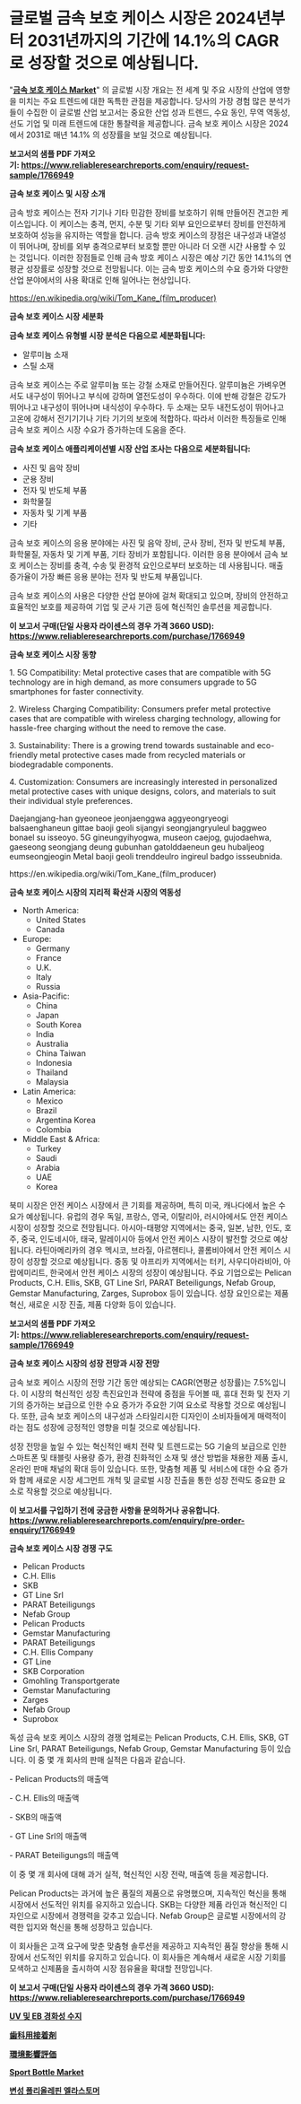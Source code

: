 <p><h1>글로벌 금속 보호 케이스 시장은 2024년부터 2031년까지의 기간에 14.1%의 CAGR로 성장할 것으로 예상됩니다.</h1></p><p>"<strong><a href="https://www.reliableresearchreports.com/global-metal-protective-cases-market-r1766949">금속 보호 케이스 Market</a></strong>" 의 글로벌 시장 개요는 전 세계 및 주요 시장의 산업에 영향을 미치는 주요 트렌드에 대한 독특한 관점을 제공합니다. 당사의 가장 경험 많은 분석가들이 수집한 이 글로벌 산업 보고서는 중요한 산업 성과 트렌드, 수요 동인, 무역 역동성, 선도 기업 및 미래 트렌드에 대한 통찰력을 제공합니다. 금속 보호 케이스 시장은 2024에서 2031로 매년 14.1% 의 성장률을 보일 것으로 예상됩니다.</p>
<p><strong>보고서의 샘플 PDF 가져오기:&nbsp;<a href="https://www.reliableresearchreports.com/enquiry/request-sample/1766949">https://www.reliableresearchreports.com/enquiry/request-sample/1766949</a></strong></p>
<p><strong>금속 보호 케이스 및 시장 소개</strong></p>
<p><p>금속 방호 케이스는 전자 기기나 기타 민감한 장비를 보호하기 위해 만들어진 견고한 케이스입니다. 이 케이스는 충격, 먼지, 수분 및 기타 외부 요인으로부터 장비를 안전하게 보호하여 성능을 유지하는 역할을 합니다. 금속 방호 케이스의 장점은 내구성과 내열성이 뛰어나며, 장비를 외부 충격으로부터 보호할 뿐만 아니라 더 오랜 시간 사용할 수 있는 것입니다. 이러한 장점들로 인해 금속 방호 케이스 시장은 예상 기간 동안 14.1%의 연평균 성장률로 성장할 것으로 전망됩니다. 이는 금속 방호 케이스의 수요 증가와 다양한 산업 분야에서의 사용 확대로 인해 일어나는 현상입니다.</p></p>
<p><a href="https://en.wikipedia.org/wiki/Tom_Kane_(film_producer)">https://en.wikipedia.org/wiki/Tom_Kane_(film_producer)</a></p>
<p><strong>금속 보호 케이스 시장 세분화</strong></p>
<p><strong>금속 보호 케이스 유형별 시장 분석은 다음으로 세분화됩니다:</strong></p>
<p><ul><li>알루미늄 소재</li><li>스틸 소재</li></ul></p>
<p><p>금속 보호 케이스는 주로 알루미늄 또는 강철 소재로 만들어진다. 알루미늄은 가벼우면서도 내구성이 뛰어나고 부식에 강하며 열전도성이 우수하다. 이에 반해 강철은 강도가 뛰어나고 내구성이 뛰어나며 내식성이 우수하다. 두 소재는 모두 내전도성이 뛰어나고 고온에 강해서 전기기기나 기타 기기의 보호에 적합하다. 따라서 이러한 특징들로 인해 금속 보호 케이스 시장 수요가 증가하는데 도움을 준다.</p></p>
<p><strong>금속 보호 케이스 애플리케이션별 시장 산업 조사는 다음으로 세분화됩니다:</strong></p>
<p><ul><li>사진 및 음악 장비</li><li>군용 장비</li><li>전자 및 반도체 부품</li><li>화학물질</li><li>자동차 및 기계 부품</li><li>기타</li></ul></p>
<p><p>금속 보호 케이스의 응용 분야에는 사진 및 음악 장비, 군사 장비, 전자 및 반도체 부품, 화학물질, 자동차 및 기계 부품, 기타 장비가 포함됩니다. 이러한 응용 분야에서 금속 보호 케이스는 장비를 충격, 수송 및 환경적 요인으로부터 보호하는 데 사용됩니다. 매출 증가율이 가장 빠른 응용 분야는 전자 및 반도체 부품입니다. </p><p>금속 보호 케이스의 사용은 다양한 산업 분야에 걸쳐 확대되고 있으며, 장비의 안전하고 효율적인 보호를 제공하여 기업 및 군사 기관 등에 혁신적인 솔루션을 제공합니다.</p></p>
<p><strong>이 보고서 구매(단일 사용자 라이센스의 경우 가격 3660 USD): <a href="https://www.reliableresearchreports.com/purchase/1766949">https://www.reliableresearchreports.com/purchase/1766949</a></strong></p>
<p><strong>금속 보호 케이스 시장 동향</strong></p>
<p><p>1. 5G Compatibility: Metal protective cases that are compatible with 5G technology are in high demand, as more consumers upgrade to 5G smartphones for faster connectivity.</p><p>2. Wireless Charging Compatibility: Consumers prefer metal protective cases that are compatible with wireless charging technology, allowing for hassle-free charging without the need to remove the case.</p><p>3. Sustainability: There is a growing trend towards sustainable and eco-friendly metal protective cases made from recycled materials or biodegradable components.</p><p>4. Customization: Consumers are increasingly interested in personalized metal protective cases with unique designs, colors, and materials to suit their individual style preferences.</p><p>Daejangjang-han gyeoneoe jeonjaenggwa aggyeongryeogi balsaenghaneun gittae baoji geoli sijangyi seongjangryuleul baggweo bonael su isseoyo. 5G gineungyihyogwa, museon caejog, gujodaehwa, gaeseong seongjang deung gubunhan gatolddaeneun geu hubaljeog eumseongjeogin Metal baoji geoli trenddeulro ingireul badgo issseubnida.</p></p>
<p>https://en.wikipedia.org/wiki/Tom_Kane_(film_producer)</p>
<p><strong>금속 보호 케이스 시장의 지리적 확산과 시장의 역동성</strong></p>
<p><ul>
    <li>
        North America:
        <ul>
            <li>United States</li>
            <li>Canada</li>
        </ul>
    </li>
    <li>
        Europe:
        <ul>
            <li>Germany</li>
            <li>France</li>
            <li>U.K.</li>
            <li>Italy</li>
            <li>Russia</li>
        </ul>
    </li>
    <li>
        Asia-Pacific:
        <ul>
            <li>China</li>
            <li>Japan</li>
            <li>South Korea</li>
            <li>India</li>
            <li>Australia</li>
            <li>China Taiwan</li>
            <li>Indonesia</li>
            <li>Thailand</li>
            <li>Malaysia</li>
        </ul>
    </li>
    <li>
        Latin America:
        <ul>
            <li>Mexico</li>
            <li>Brazil</li>
            <li>Argentina Korea</li>
            <li>Colombia</li>
        </ul>
    </li>
    <li>
        Middle East & Africa:
        <ul>
            <li>Turkey</li>
            <li>Saudi</li>
            <li>Arabia</li>
            <li>UAE</li>
            <li>Korea</li>
        </ul>
    </li>
    </ul></p>
<p><p>북미 시장은 안전 케이스 시장에서 큰 기회를 제공하며, 특히 미국, 캐나다에서 높은 수요가 예상됩니다. 유럽의 경우 독일, 프랑스, 영국, 이탈리아, 러시아에서도 안전 케이스 시장이 성장할 것으로 전망됩니다. 아시아-태평양 지역에서는 중국, 일본, 남한, 인도, 호주, 중국, 인도네시아, 태국, 말레이시아 등에서 안전 케이스 시장이 발전할 것으로 예상됩니다. 라틴아메리카의 경우 멕시코, 브라질, 아르헨티나, 콜롬비아에서 안전 케이스 시장이 성장할 것으로 예상됩니다. 중동 및 아프리카 지역에서는 터키, 사우디아라비아, 아랍에미리트, 한국에서 안전 케이스 시장의 성장이 예상됩니다. 주요 기업으로는 Pelican Products, C.H. Ellis, SKB, GT Line Srl, PARAT Beteiligungs, Nefab Group, Gemstar Manufacturing, Zarges, Suprobox 등이 있습니다. 성장 요인으로는 제품 혁신, 새로운 시장 진출, 제품 다양화 등이 있습니다.</p></p>
<p><strong>보고서의 샘플 PDF 가져오기:&nbsp;<a href="https://www.reliableresearchreports.com/enquiry/request-sample/1766949">https://www.reliableresearchreports.com/enquiry/request-sample/1766949</a></strong></p>
<p><strong>금속 보호 케이스 시장의 성장 전망과 시장 전망</strong></p>
<p><p>금속 보호 케이스 시장의 전망 기간 동안 예상되는 CAGR(연평균 성장률)는 7.5%입니다. 이 시장의 혁신적인 성장 촉진요인과 전략에 중점을 두어볼 때, 휴대 전화 및 전자 기기의 증가하는 보급으로 인한 수요 증가가 주요한 기여 요소로 작용할 것으로 예상됩니다. 또한, 금속 보호 케이스의 내구성과 스타일리시한 디자인이 소비자들에게 매력적이라는 점도 성장에 긍정적인 영향을 미칠 것으로 예상됩니다.</p><p>성장 전망을 높일 수 있는 혁신적인 배치 전략 및 트렌드로는 5G 기술의 보급으로 인한 스마트폰 및 태블릿 사용량 증가, 환경 친화적인 소재 및 생산 방법을 채용한 제품 출시, 온라인 판매 채널의 확대 등이 있습니다. 또한, 맞춤형 제품 및 서비스에 대한 수요 증가와 함께 새로운 시장 세그먼트 개척 및 글로벌 시장 진출을 통한 성장 전략도 중요한 요소로 작용할 것으로 예상됩니다.</p></p>
<p><strong>이 보고서를 구입하기 전에 궁금한 사항을 문의하거나 공유합니다. <a href="https://www.reliableresearchreports.com/enquiry/pre-order-enquiry/1766949">https://www.reliableresearchreports.com/enquiry/pre-order-enquiry/1766949</a></strong></p>
<p><strong>금속 보호 케이스 시장 경쟁 구도</strong></p>
<p><ul><li>Pelican Products</li><li>C.H. Ellis</li><li>SKB</li><li>GT Line Srl</li><li>PARAT Beteiligungs</li><li>Nefab Group</li><li>Pelican Products</li><li>Gemstar Manufacturing</li><li>PARAT Beteiligungs</li><li>C.H. Ellis Company</li><li>GT Line</li><li>SKB Corporation</li><li>Gmohling Transportgerate</li><li>Gemstar Manufacturing</li><li>Zarges</li><li>Nefab Group</li><li>Suprobox</li></ul></p>
<p><p>독성 금속 보호 케이스 시장의 경쟁 업체로는 Pelican Products, C.H. Ellis, SKB, GT Line Srl, PARAT Beteiligungs, Nefab Group, Gemstar Manufacturing 등이 있습니다. 이 중 몇 개 회사의 판매 실적은 다음과 같습니다.</p><p>- Pelican Products의 매출액</p><p>- C.H. Ellis의 매출액</p><p>- SKB의 매출액</p><p>- GT Line Srl의 매출액</p><p>- PARAT Beteiligungs의 매출액</p><p>이 중 몇 개 회사에 대해 과거 실적, 혁신적인 시장 전략, 매출액 등을 제공합니다.</p><p>Pelican Products는 과거에 높은 품질의 제품으로 유명했으며, 지속적인 혁신을 통해 시장에서 선도적인 위치를 유지하고 있습니다. SKB는 다양한 제품 라인과 혁신적인 디자인으로 시장에서 경쟁력을 갖추고 있습니다. Nefab Group은 글로벌 시장에서의 강력한 입지와 혁신을 통해 성장하고 있습니다.</p><p>이 회사들은 고객 요구에 맞춘 맞춤형 솔루션을 제공하고 지속적인 품질 향상을 통해 시장에서 선도적인 위치를 유지하고 있습니다. 이 회사들은 계속해서 새로운 시장 기회를 모색하고 신제품을 출시하여 시장 점유율을 확대할 전망입니다.</p></p>
<p><strong>이 보고서 구매(단일 사용자 라이센스의 경우 가격 3660 USD): <a href="https://www.reliableresearchreports.com/purchase/1766949">https://www.reliableresearchreports.com/purchase/1766949</a></strong></p>
<p><strong><p><a href="https://github.com/shade463/Market-Research-Report-List-3/blob/main/360536898004.md">UV 및 EB 경화성 수지</a></p><p><a href="https://medium.com/@lenorakris2023/%E6%AD%AF%E7%A7%91%E6%8E%A5%E7%9D%80%E5%89%A4%E5%B8%82%E5%A0%B4%E8%A6%8F%E6%A8%A1%E3%81%AF%E5%B9%B4%E7%8E%8711-1-%E3%81%A7%E6%88%90%E9%95%B7%E3%81%97-%E3%81%93%E3%81%AE%E3%83%AC%E3%83%9D%E3%83%BC%E3%83%88%E3%81%AF%E7%A8%AE%E9%A1%9E-%E5%BF%9C%E7%94%A8-%E6%88%90%E9%95%B7-%E3%81%8A%E3%82%88%E3%81%B32024%E5%B9%B4%E3%81%8B%E3%82%892031%E5%B9%B4%E3%81%BE%E3%81%A7%E3%81%AE%E4%BA%88%E6%B8%AC%E3%81%AB%E3%82%88%E3%82%8B%E5%88%86%E6%9E%90%E3%82%92%E3%82%AB%E3%83%90%E3%83%BC%E3%81%97%E3%81%A6%E3%81%84%E3%81%BE%E3%81%99-db126cab0ce0">歯科用接着剤</a></p><p><a href="https://github.com/nemesis2824/Market-Research-Report-List-3/blob/main/487755278993.md">環境影響評価</a></p><p><a href="https://www.linkedin.com/pulse/global-sport-bottle-market-size-share-analysis-product-xxkzc?trackingId=a6NFkwi9TdyzPEINQnxeYg%3D%3D">Sport Bottle Market</a></p><p><a href="https://github.com/FelipeGrrady654556/Market-Research-Report-List-3/blob/main/180504798003.md">변성 폴리올레핀 엘라스토머</a></p></strong></p>
<p></p>